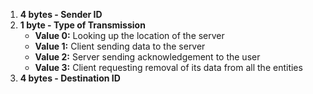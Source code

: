 1. **4 bytes - Sender ID**
2. **1 byte - Type of Transmission**
    - **Value 0:** Looking up the location of the server
    - **Value 1:** Client sending data to the server
    - **Value 2:** Server sending acknowledgement to the user
    - **Value 3:** Client requesting removal of its data from all the entities
3. **4 bytes - Destination ID**
